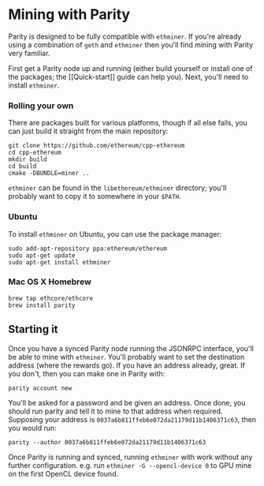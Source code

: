# Mining with Parity 

Parity is designed to be fully compatible with `ethminer`. If you're already using a combination of `geth` and `ethminer` then you'll find mining with Parity very familiar.

First get a Parity node up and running (either build yourself or install one of the packages; the [[Quick-start]] guide can help you). Next, you'll need to install `ethminer`.

### Rolling your own

There are packages built for various platforms, though if all else fails, you can just build it straight from the main repository:

```
git clone https://github.com/ethereum/cpp-ethereum
cd cpp-ethereum
mkdir build
cd build
cmake -DBUNDLE=miner ..
```

`ethminer` can be found in the `libethereum/ethminer` directory; you'll probably want to copy it to somewhere in your `$PATH`.

### Ubuntu

To install `ethminer` on Ubuntu, you can use the package manager:

```
sudo add-apt-repository ppa:ethereum/ethereum
sudo apt-get update
sudo apt-get install ethminer
```

### Mac OS X Homebrew

```
brew tap ethcore/ethcore
brew install parity
```

## Starting it

Once you have a synced Parity node running the JSONRPC interface, you'll be able to mine with `ethminer`. You'll probably want to set the destination address (where the rewards go). If you have an address already, great. If you don't, then you can make one in Parity with:

```
parity account new
```

You'll be asked for a password and be given an address. Once done, you should run parity and tell it to mine to that address when required. Supposing your address is `0037a6b811ffeb6e072da21179d11b1406371c63`, then you would run:

```
parity --author 0037a6b811ffeb6e072da21179d11b1406371c63
```

Once Parity is running and synced, running `ethminer` with work without any further configuration. e.g. run `ethminer -G --opencl-device 0` to GPU mine on the first OpenCL device found.
